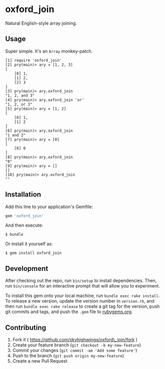 # oxford\_join

Natural English-style array joining.

## Usage

Super simple. It's an `Array` monkey-patch.

    [1] require 'oxford_join'
    [2] pry(main)> ary = [1, 2, 3]
    [
        [0] 1,
        [1] 2,
        [2] 3
    ]
    [3] pry(main)> ary.oxford_join
    "1, 2, and 3"
    [4] pry(main)> ary.oxford_join 'or'
    "1, 2, or 3"
    [5] pry(main)> ary = [1, 2]
    [
        [0] 1,
        [1] 2
    ]
    [6] pry(main)> ary.oxford_join
    "1 and 2"
    [7] pry(main)> ary = [0]
    [
        [0] 0
    ]
    [8] pry(main)> ary.oxford_join
    "0"
    [9] pry(main)> ary = []
    []
    [10] pry(main)> ary.oxford_join
    ""


## Installation

Add this line to your application's Gemfile:

```ruby
gem 'oxford_join'
```

And then execute:

    $ bundle

Or install it yourself as:

    $ gem install oxford_join

## Development

After checking out the repo, run `bin/setup` to install dependencies. Then, run `bin/console` for an interactive prompt that will allow you to experiment.

To install this gem onto your local machine, run `bundle exec rake install`. To release a new version, update the version number in `version.rb`, and then run `bundle exec rake release` to create a git tag for the version, push git commits and tags, and push the `.gem` file to [rubygems.org](https://rubygems.org).

## Contributing

1. Fork it ( https://github.com/skyhighwings/oxford\_join/fork )
2. Create your feature branch (`git checkout -b my-new-feature`)
3. Commit your changes (`git commit -am 'Add some feature'`)
4. Push to the branch (`git push origin my-new-feature`)
5. Create a new Pull Request
